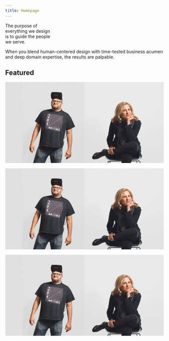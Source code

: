 ```yaml
---
title: Homepage
---
```


<title-block>
The purpose of<br>
everything we design<br>
<span>is to guide the people<br>
we serve.</span>
</title-block>

<grid background="gray-10">
<column lg="8">

When you blend human-centered design with time-tested business acumen and deep domain expertise, the results are palpable.

</column>
</grid>

<grid background="gray-10">
<column lg="4">

## Featured
<!-- -->
</column>
<column lg="4">

![teams](teams/images/teams.png)

</column>
<column lg="4">

![teams](teams/images/teams.png)

</column>
<column lg="4">

![teams](teams/images/teams.png)

</column>
</grid>
